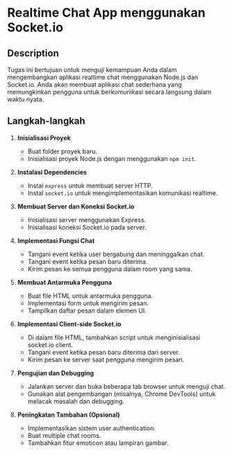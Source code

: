 # Realtime Chat App menggunakan Socket.io 

## Description

Tugas ini bertujuan untuk menguji kemampuan Anda dalam mengembangkan aplikasi realtime chat menggunakan Node.js dan Socket.io. Anda akan membuat aplikasi chat sederhana yang memungkinkan pengguna untuk berkomunikasi secara langsung dalam waktu nyata.

## Langkah-langkah

1. **Inisialisasi Proyek**
   - Buat folder proyek baru.
   - Inisialisasi proyek Node.js dengan menggunakan `npm init`.

2. **Instalasi Dependencies**
   - Instal `express` untuk membuat server HTTP.
   - Instal `socket.io` untuk mengimplementasikan komunikasi realtime.

3. **Membuat Server dan Koneksi Socket.io**
   - Inisialisasi server menggunakan Express.
   - Inisialisasi koneksi Socket.io pada server.

4. **Implementasi Fungsi Chat**
   - Tangani event ketika user bergabung dan meninggalkan chat.
   - Tangani event ketika pesan baru diterima.
   - Kirim pesan ke semua pengguna dalam room yang sama.

5. **Membuat Antarmuka Pengguna**
   - Buat file HTML untuk antarmuka pengguna.
   - Implementasi form untuk mengirim pesan.
   - Tampilkan daftar pesan dalam elemen UI.

6. **Implementasi Client-side Socket.io**
   - Di dalam file HTML, tambahkan script untuk menginisialisasi socket.io client.
   - Tangani event ketika pesan baru diterima dari server.
   - Kirim pesan ke server saat pengguna mengirim pesan.

7. **Pengujian dan Debugging**
   - Jalankan server dan buka beberapa tab browser untuk menguji chat.
   - Gunakan alat pengembangan (misalnya, Chrome DevTools) untuk melacak masalah dan debugging.

8. **Peningkatan Tambahan (Opsional)**
   - Implementasikan sistem user authentication.
   - Buat multiple chat rooms.
   - Tambahkan fitur emoticon atau lampiran gambar.

